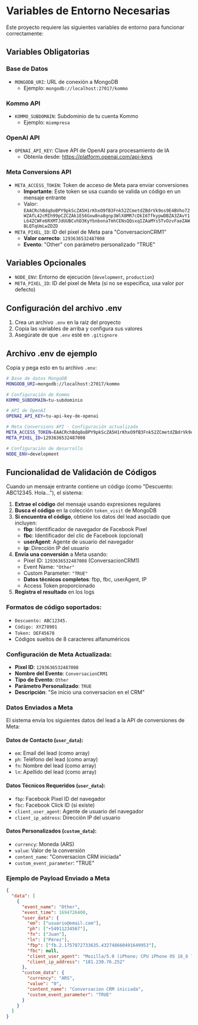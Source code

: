 # Variables de Entorno Necesarias

Este proyecto requiere las siguientes variables de entorno para funcionar correctamente:

## Variables Obligatorias

### Base de Datos
- `MONGODB_URI`: URL de conexión a MongoDB
  - Ejemplo: `mongodb://localhost:27017/kommo`

### Kommo API
- `KOMMO_SUBDOMAIN`: Subdominio de tu cuenta Kommo
  - Ejemplo: `miempresa`

### OpenAI API
- `OPENAI_API_KEY`: Clave API de OpenAI para procesamiento de IA
  - Obtenla desde: https://platform.openai.com/api-keys

### Meta Conversions API
- `META_ACCESS_TOKEN`: Token de acceso de Meta para enviar conversiones
  - **Importante**: Este token se usa cuando se valida un código en un mensaje entrante
  - Valor: `EAACRchBdq8oBPY9pkScZA5H1rKhxO9fB3Fnk52ZCmetdZBdrVk9os9E4BVho72WZAfL42cMIh99pCZCZAk1ES6Gxw8na8gnp3WlX8MR7cDkI6TfkypwDBZA3ZAvY1L64ZCWFe6RXMTJdUUBCvhD3KyYbnbonaTmhCENsQQsxqIZAaMYs5TvOzvFaeZAWBLQTqUmLwZDZD`
- `META_PIXEL_ID`: ID del pixel de Meta para "ConversacionCRM1"
  - **Valor correcto**: `1293636532487008`
  - **Evento**: "Other" con parámetro personalizado "TRUE"

## Variables Opcionales
- `NODE_ENV`: Entorno de ejecución (`development`, `production`)
- `META_PIXEL_ID`: ID del pixel de Meta (si no se especifica, usa valor por defecto)

## Configuración del archivo .env

1. Crea un archivo `.env` en la raíz del proyecto
2. Copia las variables de arriba y configura sus valores
3. Asegúrate de que `.env` esté en `.gitignore`

## Archivo .env de ejemplo

Copia y pega esto en tu archivo `.env`:

```bash
# Base de datos MongoDB
MONGODB_URI=mongodb://localhost:27017/kommo

# Configuración de Kommo
KOMMO_SUBDOMAIN=tu-subdominio

# API de OpenAI
OPENAI_API_KEY=tu-api-key-de-openai

# Meta Conversions API - Configuración actualizada
META_ACCESS_TOKEN=EAACRchBdq8oBPY9pkScZA5H1rKhxO9fB3Fnk52ZCmetdZBdrVk9os9E4BVho72WZAfL42cMIh99pCZCZAk1ES6Gxw8na8gnp3WlX8MR7cDkI6TfkypwDBZA3ZAvY1L64ZCWFe6RXMTJdUUBCvhD3KyYbnbonaTmhCENsQQsxqIZAaMYs5TvOzvFaeZAWBLQTqUmLwZDZD
META_PIXEL_ID=1293636532487008

# Configuración de desarrollo
NODE_ENV=development
```

## Funcionalidad de Validación de Códigos

Cuando un mensaje entrante contiene un código (como "Descuento: ABC12345. Hola..."), el sistema:

1. **Extrae el código** del mensaje usando expresiones regulares
2. **Busca el código** en la colección `token_visit` de MongoDB
3. **Si encuentra el código**, obtiene los datos del lead asociado que incluyen:
   - **fbp**: Identificador de navegador de Facebook Pixel
   - **fbc**: Identificador del clic de Facebook (opcional)
   - **userAgent**: Agente de usuario del navegador
   - **ip**: Dirección IP del usuario
4. **Envía una conversión** a Meta usando:
   - Pixel ID: `1293636532487008` (ConversacionCRM1)
   - Event Name: `"Other"`
   - Custom Parameter: `"TRUE"`
   - **Datos técnicos completos**: fbp, fbc, userAgent, IP
   - Access Token proporcionado
5. **Registra el resultado** en los logs

### Formatos de código soportados:
- `Descuento: ABC12345.`
- `Código: XYZ78901`
- `Token: DEF45678`
- Códigos sueltos de 8 caracteres alfanuméricos

### Configuración de Meta Actualizada:
- **Pixel ID**: `1293636532487008`
- **Nombre del Evento**: `ConversacionCRM1`
- **Tipo de Evento**: `Other`
- **Parámetro Personalizado**: `TRUE`
- **Descripción**: "Se inicio una conversacion en el CRM"

### Datos Enviados a Meta

El sistema envía los siguientes datos del lead a la API de conversiones de Meta:

#### Datos de Contacto (`user_data`):
- `em`: Email del lead (como array)
- `ph`: Teléfono del lead (como array)
- `fn`: Nombre del lead (como array)
- `ln`: Apellido del lead (como array)

#### Datos Técnicos Requeridos (`user_data`):
- `fbp`: Facebook Pixel ID del navegador
- `fbc`: Facebook Click ID (si existe)
- `client_user_agent`: Agente de usuario del navegador
- `client_ip_address`: Dirección IP del usuario

#### Datos Personalizados (`custom_data`):
- `currency`: Moneda (ARS)
- `value`: Valor de la conversión
- `content_name`: "Conversacion CRM iniciada"
- `custom_event_parameter`: "TRUE"

### Ejemplo de Payload Enviado a Meta

```json
{
  "data": [
    {
      "event_name": "Other",
      "event_time": 1694726400,
      "user_data": {
        "em": ["usuario@email.com"],
        "ph": ["+54911234567"],
        "fn": ["Juan"],
        "ln": ["Pérez"],
        "fbp": ["fb.2.1757872733635.432748660491649953"],
        "fbc": null,
        "client_user_agent": "Mozilla/5.0 (iPhone; CPU iPhone OS 16_6 like Mac OS X) AppleWebKit/605.1.15 (KHTML, like Gecko) Version/16.6 Mobile/15E148 Safari/604.1",
        "client_ip_address": "181.230.76.252"
      },
      "custom_data": {
        "currency": "ARS",
        "value": "0",
        "content_name": "Conversacion CRM iniciada",
        "custom_event_parameter": "TRUE"
      }
    }
  ]
}
```
